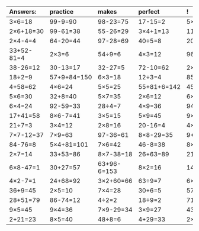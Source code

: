 | Answers: | practice | makes | perfect | ! |
| :--- | :--- | :--- | :--- | :--- |
| 3×6=18 | 99-9=90 | 98-23=75 | 17-15=2 | 5×5+5=30 | 
| 2×6+18=30 | 99-61=38 | 55-26=29 | 3×4+1=13 | 11+17-14=14 | 
| 2×4-4=4 | 64-20=44 | 97-28=69 | 40÷5=8 | 20÷5=4 | 
| 33+52-81=4 | 2×3=6 | 54÷9=6 | 4×3=12 | 96-46=50 | 
| 38-26=12 | 30-13=17 | 32-27=5 | 72-10=62 | 2×4=8 | 
| 18÷2=9 | 57+9+84=150 | 6×3=18 | 12÷3=4 | 85-24=61 | 
| 4+58=62 | 4×6=24 | 5×5=25 | 55+81+6=142 | 45+90+29=164 | 
| 5×6=30 | 32+8=40 | 5×7=35 | 2×6=12 | 6×4+25=49 | 
| 6×4=24 | 92-59=33 | 28÷4=7 | 4×9=36 | 94+71+83=248 | 
| 17+41=58 | 8×6-7=41 | 3×5=15 | 5×9=45 | 9×2=18 | 
| 21÷7=3 | 3×4=12 | 2×8=16 | 20-16=4 | 4×5=20 | 
| 7×7-12=37 | 7×9=63 | 97-36=61 | 8×8-29=35 | 9+77=86 | 
| 84-76=8 | 5×4+81=101 | 7×6=42 | 46-8=38 | 8×6+53=101 | 
| 2×7=14 | 33+53=86 | 8×7-38=18 | 26+63=89 | 21+56=77 | 
| 6×8-47=1 | 30+27=57 | 63+96-6=153 | 8×2=16 | 14+13=27 | 
| 4×2-7=1 | 24+68=92 | 3×2+60=66 | 63÷9=7 | 6×5=30 | 
| 36+9=45 | 2×5=10 | 7×4=28 | 30÷6=5 | 57+35=92 | 
| 28+51=79 | 86-74=12 | 4÷2=2 | 18÷9=2 | 71-38=33 | 
| 9×5=45 | 9×4=36 | 7×9-29=34 | 3×9=27 | 43-18=25 | 
| 2+21=23 | 8×5=40 | 48÷8=6 | 4+29=33 | 2×3+44=50 | 
